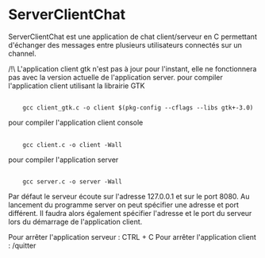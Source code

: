 # ServerClientChat 

ServerClientChat est une application de chat client/serveur en C permettant
d'échanger des messages entre plusieurs utilisateurs connectés sur un
channel.  

/!\ L'application client gtk n'est pas à jour pour l'instant,
    elle ne fonctionnera pas avec la version actuelle de 
    l'application server. 
pour compiler l'application client utilisant la librairie GTK 
##
        gcc client_gtk.c -o client $(pkg-config --cflags --libs gtk+-3.0)

pour compiler l'application client console 
##
        gcc client.c -o client -Wall

pour compiler l'application server
##
        gcc server.c -o server -Wall

Par défaut le serveur écoute sur l'adresse 127.0.0.1 et sur le port 8080. 
Au lancement du programme server on peut spécifier une 
adresse et port différent. Il faudra alors également spécifier
l'adresse et le port du serveur lors du démarrage de l'application client.

Pour arrêter l'application serveur : CTRL + C 
Pour arrêter l'application client : /quitter 

